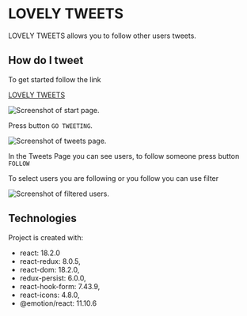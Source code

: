 # LOVELY TWEETS

LOVELY TWEETS allows you to follow other users tweets.

## How do I tweet

 To get started follow the link
 
[LOVELY TWEETS](https://i-kolesnyk.github.io/src/assets/tweets-test-task.jpg)

![Screenshot of start page.](https://i-kolesnyk.github.io/assets/startpage.jpg)

Press button `GO TWEETING`. 

![Screenshot of tweets page.](https://i-kolesnyk.github.io/assets/tweetspage.jpg)

In the Tweets Page you can see users, to follow someone press button `FOLLOW`

To select users you are following or you follow you can use filter 

![Screenshot of filtered users.](https://i-kolesnyk.github.io/assets/filteredusers.jpg)


## Technologies

Project is created with: 
* react: 18.2.0
* react-redux: 8.0.5,
* react-dom: 18.2.0,
* redux-persist: 6.0.0,
* react-hook-form: 7.43.9,
* react-icons: 4.8.0,
* @emotion/react: 11.10.6